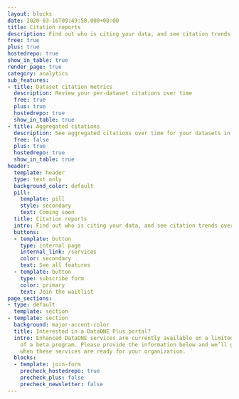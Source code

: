 ```yaml
---
layout: blocks
date: 2020-03-16T09:49:58.000+00:00
title: Citation reports
description: Find out who is citing your data, and see citation trends over time
free: true
plus: true
hostedrepo: true
show_in_table: true
render_page: true
category: analytics
sub_features:
- title: Dataset citation metrics
  description: Review your per-dataset citations over time
  free: true
  plus: true
  hostedrepo: true
  show_in_table: true
- title: Aggregated citations
  description: See aggregated citations over time for your datasets in each portal or hosted repository
  free: false
  plus: true
  hostedrepo: true
  show_in_table: true
header:
  template: header
  type: text only
  background_color: default
  pill:
    template: pill
    style: secondary
    text: Coming soon
  title: Citation reports
  intro: Find out who is citing your data, and see citation trends over time.
  buttons:
  - template: button
    type: internal page
    internal_link: /services
    color: secondary
    text: See all features
  - template: button
    type: subscribe form
    color: primary
    text: Join the waitlist
page_sections:
- type: default
  template: section
- template: section
  background: major-accent-color
  title: Interested in a DataONE Plus portal?
  intro: Enhanced DataONE services are currently available on a limited basis as part
    of a beta program. Please provide the information below and we’ll get in touch
    when these services are ready for your organization.
  blocks:
  - template: join-form
    precheck_hostedrepo: true
    precheck_plus: false
    precheck_newsletter: false
---
```


